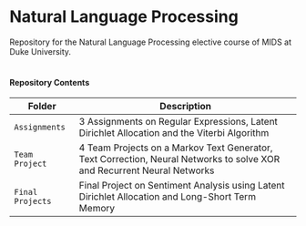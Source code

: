 # Natural Language Processing

Repository for the Natural Language Processing elective course of MIDS at Duke University.
<br>
<br>

#### Repository Contents

| Folder | Description |
| --- |---|
| `Assignments`        | 3 Assignments on Regular Expressions, Latent Dirichlet Allocation and the Viterbi Algorithm      |
| `Team Project`       | 4 Team Projects on a Markov Text Generator, Text Correction, Neural Networks to solve XOR and Recurrent Neural Networks |
| `Final Projects`     | Final Project on Sentiment Analysis using Latent Dirichlet Allocation and Long-Short Term Memory |
